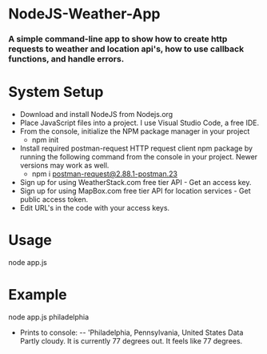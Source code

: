 # NodeJS-Weather-App
###  A simple command-line app to show how to create http requests to weather and location api's, how to use callback functions, and handle errors.
# System Setup
-  Download and install NodeJS from Nodejs.org
-  Place JavaScript files into a project. I use Visual Studio Code, a free IDE. 
-  From the console, initialize the NPM package manager in your project
    - npm init
- Install required postman-request HTTP request client npm package by running the following command from the console in your project. Newer versions may work as well. 
  - npm i postman-request@2.88.1-postman.23
- Sign up for using WeatherStack.com free tier API - Get an access key. 
- Sign up for using MapBox.com free tier API for location services - Get public access token. 
- Edit URL's in the code with your access keys.
# Usage
node app.js <city>
  
# Example
node app.js philadelphia
- Prints to console:
-- 'Philadelphia, Pennsylvania, United States
Data Partly cloudy. It is currently 77 degrees out. It feels like 77 degrees.
```
